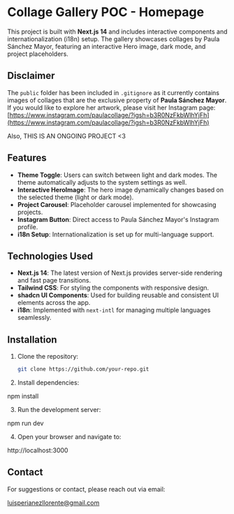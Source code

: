 
# Collage Gallery POC - Homepage

This project is built with **Next.js 14** and includes interactive components and internationalization (i18n) setup. The gallery showcases collages by Paula Sánchez Mayor, featuring an interactive Hero image, dark mode, and project placeholders.

## Disclaimer

The `public` folder has been included in `.gitignore` as it currently contains images of collages that are the exclusive property of **Paula Sánchez Mayor**. If you would like to explore her artwork, please visit her Instagram page: [https://www.instagram.com/paulacollage/?igsh=b3R0NzFkbWlhYjFh](https://www.instagram.com/paulacollage/?igsh=b3R0NzFkbWlhYjFh)

Also, THIS IS AN ONGOING PROJECT <3


## Features

- **Theme Toggle**: Users can switch between light and dark modes. The theme automatically adjusts to the system settings as well.
- **Interactive HeroImage**: The hero image dynamically changes based on the selected theme (light or dark mode).
- **Project Carousel**: Placeholder carousel implemented for showcasing projects.
- **Instagram Button**: Direct access to Paula Sánchez Mayor's Instagram profile.
- **i18n Setup**: Internationalization is set up for multi-language support.

## Technologies Used

- **Next.js 14**: The latest version of Next.js provides server-side rendering and fast page transitions.
- **Tailwind CSS**: For styling the components with responsive design.
- **shadcn UI Components**: Used for building reusable and consistent UI elements across the app.
- **i18n**: Implemented with `next-intl` for managing multiple languages seamlessly.

## Installation

1. Clone the repository:

   ```bash
   git clone https://github.com/your-repo.git

2. Install dependencies:

npm install

3. Run the development server:

npm run dev

4. Open your browser and navigate to:

http://localhost:3000


## Contact
For suggestions or contact, please reach out via email:

luisperianezllorente@gmail.com